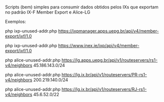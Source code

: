 Scripts (bem) simples para consumir dados obtidos pelos IXs que exportam no padrão IX-F Member Export e Alice-LG

Exemplos:

php ixp-unused-addr.php https://ixpmanager.apps.uepg.br/api/v4/member-export/ixf/1.0

php ixp-unused-addr.php https://www.inex.ie/ixp/api/v4/member-export/ixf/1.0


php alice-unused-addr.php https://lg.apps.uepg.br/api/v1/routeservers/rs1-v4/neighbors 45.186.143.0/24

php alice-unused-addr.php https://lg.ix.br/api/v1/routeservers/PR-rs1-v4/neighbors 200.219.140.0/24

php alice-unused-addr.php https://lg.ix.br/api/v1/routeservers/RJ-rs1-v4/neighbors 45.6.52.0/22
